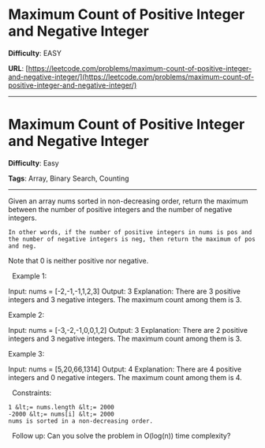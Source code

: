 # Maximum Count of Positive Integer and Negative Integer

**Difficulty**: EASY

**URL**: [https://leetcode.com/problems/maximum-count-of-positive-integer-and-negative-integer/](https://leetcode.com/problems/maximum-count-of-positive-integer-and-negative-integer/)

---

# Maximum Count of Positive Integer and Negative Integer

**Difficulty**: Easy

**Tags**: Array, Binary Search, Counting

---

Given an array nums sorted in non-decreasing order, return the maximum between the number of positive integers and the number of negative integers.


	In other words, if the number of positive integers in nums is pos and the number of negative integers is neg, then return the maximum of pos and neg.


Note that 0 is neither positive nor negative.

&nbsp;
Example 1:


Input: nums = [-2,-1,-1,1,2,3]
Output: 3
Explanation: There are 3 positive integers and 3 negative integers. The maximum count among them is 3.


Example 2:


Input: nums = [-3,-2,-1,0,0,1,2]
Output: 3
Explanation: There are 2 positive integers and 3 negative integers. The maximum count among them is 3.


Example 3:


Input: nums = [5,20,66,1314]
Output: 4
Explanation: There are 4 positive integers and 0 negative integers. The maximum count among them is 4.


&nbsp;
Constraints:


	1 &lt;= nums.length &lt;= 2000
	-2000 &lt;= nums[i] &lt;= 2000
	nums is sorted in a non-decreasing order.


&nbsp;
Follow up: Can you solve the problem in O(log(n)) time complexity?


